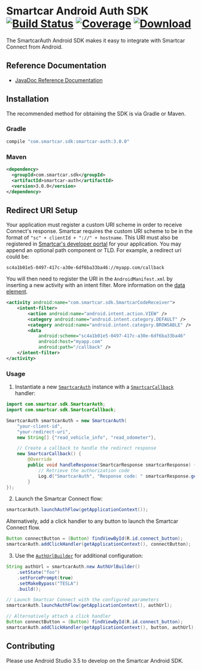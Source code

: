 # Smartcar Android Auth SDK [![Build Status][ci-image]][ci-url] [![Coverage][coverage-image]][coverage-url] [![Download][bintray-image]][bintray-url]

The SmartcarAuth Android SDK makes it easy to integrate with Smartcar Connect from Android.

## Reference Documentation

- [JavaDoc Reference Documentation](https://smartcar.github.io/android-sdk)

## Installation

The recommended method for obtaining the SDK is via Gradle or Maven.

### Gradle

```groovy
compile "com.smartcar.sdk:smartcar-auth:3.0.0"
```

### Maven

```xml
<dependency>
  <groupId>com.smartcar.sdk</groupId>
  <artifactId>smartcar-auth</artifactId>
  <version>3.0.0</version>
</dependency>
```

## Redirect URI Setup

Your application must register a custom URI scheme in order to receive Connect's response. Smartcar requires the custom URI scheme to be in the format of `"sc" + clientId + "://" + hostname`. This URI must also be registered in [Smartcar's developer portal](https://developer.smartcar.com) for your application. You may append an optional path component or TLD. For example, a redirect uri could be: 

```http
sc4a1b01e5-0497-417c-a30e-6df6ba33ba46://myapp.com/callback
```

You will then need to register the URI in the `AndroidManifest.xml` by inserting a new activity with an intent filter. More information on the [data element](https://developer.android.com/guide/topics/manifest/data-element.html).

```xml
<activity android:name="com.smartcar.sdk.SmartcarCodeReceiver">
    <intent-filter>
        <action android:name="android.intent.action.VIEW" />
        <category android:name="android.intent.category.DEFAULT" />
        <category android:name="android.intent.category.BROWSABLE" />
        <data
            android:scheme="sc4a1b01e5-0497-417c-a30e-6df6ba33ba46"
            android:host="myapp.com"
            android:path="/callback" />
    </intent-filter>
</activity>
```

### Usage

1. Instantiate a new [`SmartcarAuth`](https://smartcar.github.io/android-sdk/com/smartcar/sdk/SmartcarAuth.html) instance with a [`SmartcarCallback`](https://smartcar.github.io/android-sdk/com/smartcar/sdk/SmartcarCallback.html) handler:

```java
import com.smartcar.sdk.SmartcarAuth;
import com.smartcar.sdk.SmartcarCallback;

SmartcarAuth smartcarAuth = new SmartcarAuth(
    "your-client-id",
    "your-redirect-uri",
    new String[] {"read_vehicle_info", "read_odometer"},

    // Create a callback to handle the redirect response
    new SmartcarCallback() {
        @Override
        public void handleResponse(SmartcarResponse smartcarResponse) {
            // Retrieve the authorization code
            Log.d("SmartcarAuth", "Response code: " smartcarResponse.getCode());
        }
});
```

2. Launch the Smartcar Connect flow:

```java
smartcarAuth.launchAuthFlow(getApplicationContext());
```

Alternatively, add a click handler to any button to launch the Smartcar Connect flow.

```java
Button connectButton = (Button) findViewById(R.id.connect_button);
smartcarAuth.addClickHandler(getApplicationContext(), connectButton);
```

3. Use the [`AuthUrlBuilder`](https://smartcar.github.io/android-sdk/com/smartcar/sdk/SmartcarAuth.AuthUrlBuilder.html) for additional configuration:

```java
String authUrl = smartcarAuth.new AuthUrlBuilder()
    .setState("foo")
    .setForcePrompt(true)
    .setMakeBypass("TESLA")
    .build();

// Launch Smartcar Connect with the configured parameters
smartcarAuth.launchAuthFlow(getApplicationContext(), authUrl);

// Alternatively attach a click handler
Button connectButton = (Button) findViewById(R.id.connect_button);
smartcarAuth.addClickHandler(getApplicationContext(), button, authUrl);
```

## Contributing

Please use Android Studio 3.5 to develop on the Smartcar Android SDK.

[ci-image]: https://travis-ci.com/smartcar/android-sdk.svg?token=6Yrkze1DNb8WHnHxrCy6&branch=master
[ci-url]: https://travis-ci.com/smartcar/android-sdk
[coverage-image]: https://codecov.io/gh/smartcar/android-sdk/branch/master/graph/badge.svg?token=RhacvrisiW
[coverage-url]: https://codecov.io/gh/smartcar/android-sdk
[bintray-image]: https://api.bintray.com/packages/smartcar/library/smartcar-auth/images/download.svg
[bintray-url]: https://bintray.com/smartcar/library/smartcar-auth/_latestVersion
